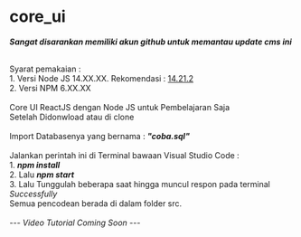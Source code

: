 # core_ui
 <b><i>Sangat disarankan memiliki akun github untuk memantau update cms ini</i></b> <br><br>
 <div>
 Syarat pemakaian : <br>
 1. Versi Node JS 14.XX.XX. Rekomendasi : <a href="https://nodejs.org/es/blog/release/v14.21.2/" title="Klik Link Untuk Buka Halaman Donwload" target="_blank">14.21.2</a> <br>
 2. Versi NPM 6.XX.XX <br><br>
 </div>
 Core UI ReactJS dengan Node JS untuk Pembelajaran Saja<br>
 Setelah Didonwload atau di clone<br><br>
 Import Databasenya yang bernama : <b><i>"coba.sql"</i></b><br><br>
 <div>
 Jalankan perintah ini di Terminal bawaan Visual Studio Code : <br>
 1. <b><i>npm install</i></b> <br>
 2. Lalu <b><i>npm start</i></b><br>
 3. Lalu Tunggulah beberapa saat hingga muncul respon pada terminal <i>Successfully</i><br>
 Semua pencodean berada di dalam folder src.<br><br>
 </div>
 <i>--- Video Tutorial Coming Soon ---</i>
